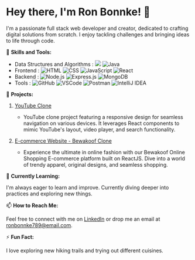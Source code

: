 # Hey there, I'm Ron Bonnke! 👋

I'm a passionate full stack web developer and creator, dedicated to crafting digital solutions from scratch. I enjoy tackling challenges and bringing ideas to life through code.

🚀 **Skills and Tools:**

- Data Structures and Algorithms : <img src="https://img.icons8.com/color/48/000000/java-coffee-cup-logo.png"/> ![Java](https://img.shields.io/badge/-Java-orange?logo=java&logoColor=white)
- Frontend : ![HTML](https://img.shields.io/badge/-HTML-orange?logo=html5&logoColor=white) ![CSS](https://img.shields.io/badge/-CSS-blue?logo=css3&logoColor=white) ![JavaScript](https://img.shields.io/badge/-JavaScript-yellow?logo=javascript&logoColor=white) ![React](https://img.shields.io/badge/-React-blue?logo=react&logoColor=white)
- Backend : ![Node.js](https://img.shields.io/badge/-Node.js-green?logo=node.js&logoColor=white) ![Express.js](https://img.shields.io/badge/-Express.js-lightgrey?logo=javascript&logoColor=white) ![MongoDB](https://img.shields.io/badge/-MongoDB-green?logo=mongodb&logoColor=white)
- Tools : ![GitHub](https://img.shields.io/badge/-GitHub-black?logo=github&logoColor=white) ![VSCode](https://img.shields.io/badge/-VSCode-blue?logo=visual-studio-code&logoColor=white) ![Postman](https://img.shields.io/badge/-Postman-orange?logo=postman&logoColor=white) ![IntelliJ IDEA](https://img.shields.io/badge/-IntelliJ%20IDEA-black?logo=intellij-idea&logoColor=white)


💼 **Projects:**

1. [YouTube Clone](https://tiny-sopapillas-788139.netlify.app/)
   - YouTube clone project featuring a responsive design for seamless navigation on various devices. It leverages React components to mimic YouTube's layout, video player, and search functionality.

2. [E-commerce Website - Bewakoof Clone](https://fabulous-basbousa-94a726.netlify.app/)
   - Experience the ultimate in online fashion with our Bewakoof Online Shopping E-commerce platform built on ReactJS. Dive into a world of trendy apparel, original designs, and seamless shopping.

🌱 **Currently Learning:**

I'm always eager to learn and improve. Currently diving deeper into practices and exploring new things.

📫 **How to Reach Me:**

Feel free to connect with me on [LinkedIn](https://www.linkedin.com/in/ron-bonnke-34275426a/overlay/about-this-profile/) or drop me an email at [ronbonnke789@email.com](mailto:ronbonnke789@email.com).

⚡ **Fun Fact:**

I love exploring new hiking trails and trying out different cuisines.

<!-- Feel free to use or modify this template! -->
